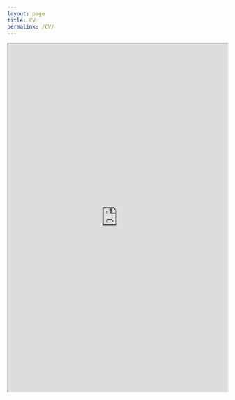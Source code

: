 ```yaml
---
layout: page
title: CV
permalink: /CV/
---
```


<iframe src="https://drive.google.com/file/d/1e-V1CVMrYplkTkKolAA7bvflS15uQ8Lp/preview" width="100%" height="800em"></iframe>
